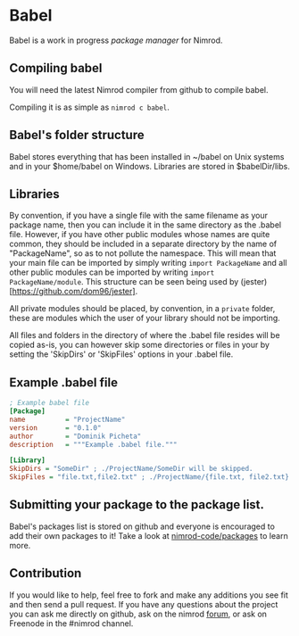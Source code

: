 # Babel
Babel is a work in progress *package manager* for Nimrod.

## Compiling babel
You will need the latest Nimrod compiler from github to compile babel.

Compiling it is as simple as ``nimrod c babel``.

## Babel's folder structure
Babel stores everything that has been installed in ~/babel on Unix systems and 
in your $home/babel on Windows. Libraries are stored in $babelDir/libs.

## Libraries

By convention, if you have a single file with the same filename as your package
name, then you can include it in the same directory as the .babel file.
However, if you have other public modules whose names are quite common, 
they should be included in a separate directory by the name of "PackageName", so
as to not pollute the namespace. This will mean that your main file can be
imported by simply writing ``import PackageName`` and all other public modules
can be imported by writing ``import PackageName/module``. This structure can be
seen being used by (jester)[https://github.com/dom96/jester].

All private modules should be placed, by convention, in
a ``private`` folder, these are modules which
the user of your library should not be importing.

All files and folders in the directory of where the .babel file resides will be
copied as-is, you can however skip some directories or files in your by setting
the 'SkipDirs' or 'SkipFiles' options in your .babel file.

## Example .babel file

```ini
; Example babel file
[Package]
name          = "ProjectName"
version       = "0.1.0"
author        = "Dominik Picheta"
description   = """Example .babel file."""

[Library]
SkipDirs = "SomeDir" ; ./ProjectName/SomeDir will be skipped.
SkipFiles = "file.txt,file2.txt" ; ./ProjectName/{file.txt, file2.txt} will be skipped.
```

## Submitting your package to the package list.
Babel's packages list is stored on github and everyone is encouraged to add
their own packages to it! Take a look at 
[nimrod-code/packages](https://github.com/nimrod-code/packages) to learn more.

## Contribution
If you would like to help, feel free to fork and make any additions you see 
fit and then send a pull request.
If you have any questions about the project you can ask me directly on github, 
ask on the nimrod [forum](http://forum.nimrod-code.org), or ask on Freenode in
the #nimrod channel.